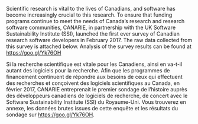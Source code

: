 
Scientific research is vital to the lives of Canadians, and software has become increasingly crucial to this research.  To ensure that funding programs continue to meet the needs of Canada’s research and research software communities, CANARIE, in partnership with the UK Software Sustainability Institute (SSI), launched the first ever survey of Canadian research software developers in February 2017. The raw data collected from this survey is attached below. Analysis of the survey results can be found at https://goo.gl/Yk76OH

Si la recherche scientifique est vitale pour les Canadiens, ainsi en va-t-il autant des logiciels pour la recherche. Afin que les programmes de financement continuent de répondre aux besoins de ceux qui effectuent des recherches et conçoivent des logiciels scientifiques au Canada, en février 2017, CANARIE entreprenait le premier sondage de l’histoire auprès des développeurs canadiens de logiciels de recherche, de concert avec le Software Sustainability Institute (SSI) du Royaume-Uni. Vous trouverez en annexe, les données brutes issues de cette enquête et les résultats du sondage sur https://goo.gl/Yk76OH.
